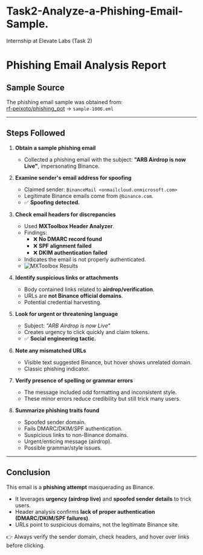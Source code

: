 # Task2-Analyze-a-Phishing-Email-Sample.
Internship at Elevate Labs (Task 2)

# Phishing Email Analysis Report

## Sample Source
The phishing email sample was obtained from:  
[rf-peixoto/phishing_pot](https://github.com/rf-peixoto/phishing_pot) → `sample-1006.eml`

---

## Steps Followed
1. **Obtain a sample phishing email**  
   - Collected a phishing email with the subject: **"ARB Airdrop is now Live"**, impersonating Binance.

2. **Examine sender's email address for spoofing**  
   - Claimed sender: `BinanceMail <onmailcloud.onmicrosoft.com>`  
   - Legitimate Binance emails come from `@binance.com`.  
   - ✅ **Spoofing detected.**

3. **Check email headers for discrepancies**  
   - Used **MXToolbox Header Analyzer**.  
   - Findings:  
     - ❌ **No DMARC record found**  
     - ❌ **SPF alignment failed**  
     - ❌ **DKIM authentication failed**  
   - Indicates the email is not properly authenticated.
   - ![MXToolbox Results](images/Screenshot.png)


4. **Identify suspicious links or attachments**  
   - Body contained links related to **airdrop/verification**.  
   - URLs are **not Binance official domains**.  
   - Potential credential harvesting.

5. **Look for urgent or threatening language**  
   - Subject: *"ARB Airdrop is now Live"*  
   - Creates urgency to click quickly and claim tokens.  
   - ✅ **Social engineering tactic.**

6. **Note any mismatched URLs**  
   - Visible text suggested Binance, but hover shows unrelated domain.  
   - Classic phishing indicator.

7. **Verify presence of spelling or grammar errors**  
   - The message included odd formatting and inconsistent style.  
   - These minor errors reduce credibility but still trick many users.

8. **Summarize phishing traits found**
   - Spoofed sender domain.  
   - Fails DMARC/DKIM/SPF authentication.  
   - Suspicious links to non-Binance domains.  
   - Urgent/enticing message (airdrop).  
   - Possible grammar/style issues.  

---

## **Conclusion**
This email is a **phishing attempt** masquerading as Binance.  
- It leverages **urgency (airdrop live)** and **spoofed sender details** to trick users.  
- Header analysis confirms **lack of proper authentication (DMARC/DKIM/SPF failures)**.  
- URLs point to suspicious domains, not the legitimate Binance site.  

👉 Always verify the sender domain, check headers, and hover over links before clicking.

